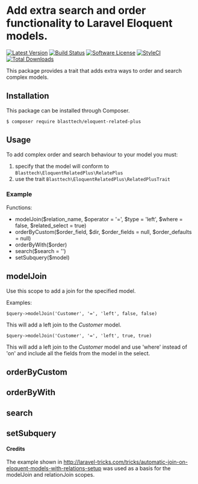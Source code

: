 # Add extra search and order functionality to Laravel Eloquent models.

[![Latest Version](https://img.shields.io/github/tag/blasttech/eloquent-related-plus.svg?style=flat-square)](https://github.com/blasttech/eloquent-related-plus/releases)
[![Build Status](https://img.shields.io/travis/blasttech/eloquent-related-plus.svg?style=flat-square)](https://travis-ci.org/blasttech/eloquent-related-plus)
[![Software License](https://img.shields.io/badge/license-MIT-brightgreen.svg?style=flat-square)](LICENSE.md)
[![StyleCI](https://styleci.io/repos/117756196/shield?branch=master)](https://styleci.io/repos/117756196)
[![Total Downloads](https://img.shields.io/packagist/dt/blasttech/eloquent-related-plus.svg?style=flat-square)](https://packagist.org/packages/blasttech/eloquent-related-plus)

This package provides a trait that adds extra ways to order and search complex models.

## Installation

This package can be installed through Composer.

```
$ composer require blasttech/eloquent-related-plus
```

## Usage

To add complex order and search behaviour to your model you must:<br />
1. specify that the model will conform to ```Blasttech\EloquentRelatedPlus\RelatePlus```<br />
2. use the trait ```Blasttech\EloquentRelatedPlus\RelatedPlusTrait```<br />

### Example

Functions: 
 * modelJoin($relation_name, $operator = '=', $type = 'left', $where = false, $related_select = true)
 * orderByCustom($order_field, $dir, $order_fields = null, $order_defaults = null)
 * orderByWith($order)
 * search($search = '')
 * setSubquery($model)


## modelJoin

Use this scope to add a join for the specified model.

Examples:
```
$query->modelJoin('Customer', '=', 'left', false, false)
```
This will add a left join to the *Customer* model.

```
$query->modelJoin('Customer', '=', 'left', true, true)
```
This will add a left join to the *Customer* model and use 'where' instead of 'on' and include all the fields from the model in the select.   

## orderByCustom

## orderByWith

## search

## setSubquery




#### Credits

The example shown in 
http://laravel-tricks.com/tricks/automatic-join-on-eloquent-models-with-relations-setup 
was used as a basis for the modelJoin and relationJoin scopes.

 

